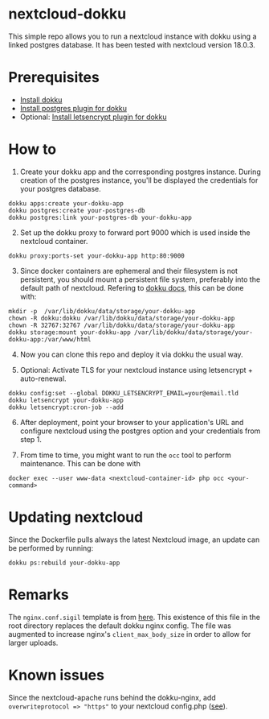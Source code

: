 # nextcloud-dokku

This simple repo allows you to run a nextcloud instance with dokku using a linked postgres database. It has been tested with nextcloud version 18.0.3.

# Prerequisites

- [Install dokku](http://dokku.viewdocs.io/dokku/getting-started/installation/)
- [Install postgres plugin for dokku](https://github.com/dokku/dokku-postgres)
- Optional: [Install letsencrypt plugin for dokku](https://github.com/dokku/dokku-letsencrypt)

# How to

1. Create your dokku app and the corresponding postgres instance. During creation of the postgres instance, you'll be displayed the credentials for your postgres database.

```
dokku apps:create your-dokku-app
dokku postgres:create your-postgres-db
dokku postgres:link your-postgres-db your-dokku-app
```

2. Set up the dokku proxy to forward port 9000 which is used inside the nextcloud container.

```
dokku proxy:ports-set your-dokku-app http:80:9000
```

3. Since docker containers are ephemeral and their filesystem is not persistent, you should mount a persistent file system, preferably into the default path of nextcloud. Refering to [dokku docs](https://github.com/dokku/dokku/blob/master/docs/advanced-usage/persistent-storage.md), this can be done with:

```
mkdir -p  /var/lib/dokku/data/storage/your-dokku-app
chown -R dokku:dokku /var/lib/dokku/data/storage/your-dokku-app
chown -R 32767:32767 /var/lib/dokku/data/storage/your-dokku-app
dokku storage:mount your-dokku-app /var/lib/dokku/data/storage/your-dokku-app:/var/www/html
```

4. Now you can clone this repo and deploy it via dokku the usual way.

5. Optional: Activate TLS for your nextcloud instance using letsencrypt + auto-renewal.

```
dokku config:set --global DOKKU_LETSENCRYPT_EMAIL=your@email.tld
dokku letsencrypt your-dokku-app
dokku letsencrypt:cron-job --add
```

6. After deployment, point your browser to your application's URL and configure nextcloud using the postgres option and your credentials from step 1.

7. From time to time, you might want to run the `occ` tool to perform maintenance. This can be done with

```
docker exec --user www-data <nextcloud-container-id> php occ <your-command>
```

# Updating nextcloud

Since the Dockerfile pulls always the latest Nextcloud image, an update can be performed by running:

```
dokku ps:rebuild your-dokku-app
```

# Remarks

The `nginx.conf.sigil` template is from [here](https://github.com/dokku/dokku/blob/master/plugins/nginx-vhosts/templates/nginx.conf.sigil). This existence of this file in the root directory replaces the default dokku nginx config. The file was augmented to increase nginx's `client_max_body_size` in order to allow for larger uploads.

# Known issues

Since the nextcloud-apache runs behind the dokku-nginx, add `overwriteprotocol => "https"` to your nextcloud config.php ([see](https://help.nextcloud.com/t/cannot-grant-access/64566)).
